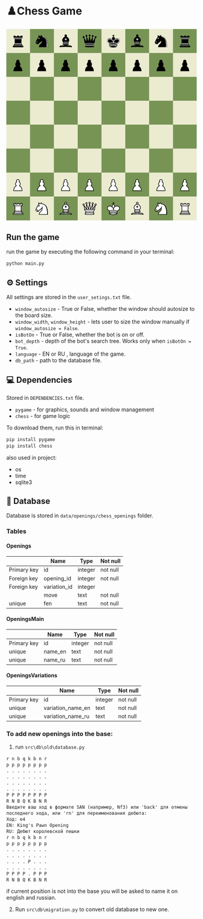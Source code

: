 # ♟️Chess Game
![board start position](assets\images\docs-images\board-start-pos.png)

## Run the game
run the game by executing the following command in your terminal:
```bash
python main.py
```

## ⚙️ Settings
All settings are stored in the `user_setings.txt` file.

- `window_autosize` - True or False, whether the window should autosize to the board size.
- `window_width`, `window_height` - lets user to size the window manually if `window_autosize = False`.
- `isBotOn` - True or False, whether the bot is on or off.
- `bot_depth` - depth of the bot's search tree. Works only when `isBotOn = True`.
- `language` - EN or RU , language of the game.
- `db_path` - path to the database file.

## 💻 Dependencies
Stored in `DEPENDENCIES.txt` file.
- `pygame` - for graphics, sounds and window management
- `chess` - for game logic

To download them, run this in terminal:
```bash
pip install pygame
pip install chess
```

also used in project:
- os
- time
- sqlite3

## 📄 Database
Database is stored in `data/openings/chess_openings` folder.

### Tables
#### Openings
||Name|Type|Not null|
|---|---|---|---|
|Primary key|id|integer|not null|
|Foreign key|opening_id|integer|not null|
|Foreign key|variation_id|integer||
||move|text|not null|
|unique|fen|text|not null|

#### OpeningsMain
||Name|Type|Not null|
|---|---|---|---|
|Primary key|id|integer|not null|
|unique|name_en|text|not null|
|unique|name_ru|text|not null|

#### OpeningsVariations
||Name|Type|Not null|
|---|---|---|---|
|Primary key|id|integer|not null|
|unique|variation_name_en|text|not null|
|unique|variation_name_ru|text|not null|

### To add new openings into the base:
1. run `src\db\old\database.py`

```
r n b q k b n r
p p p p p p p p
. . . . . . . .
. . . . . . . .
. . . . . . . .
. . . . . . . .
P P P P P P P P
R N B Q K B N R
Введите ваш ход в формате SAN (например, Nf3) или 'back' для отмены последнего хода, или 'rn' для переименования дебюта:
Ход: e4
EN: King's Pawn Opening
RU: Дебют королевской пешки
r n b q k b n r
p p p p p p p p
. . . . . . . .
. . . . . . . .
. . . . P . . .
. . . . . . . .
P P P P . P P P
R N B Q K B N R
```
if current position is not into the base you will be asked to name it on english and russian.

2. Run `src\db\migration.py` to convert old database to new one.
